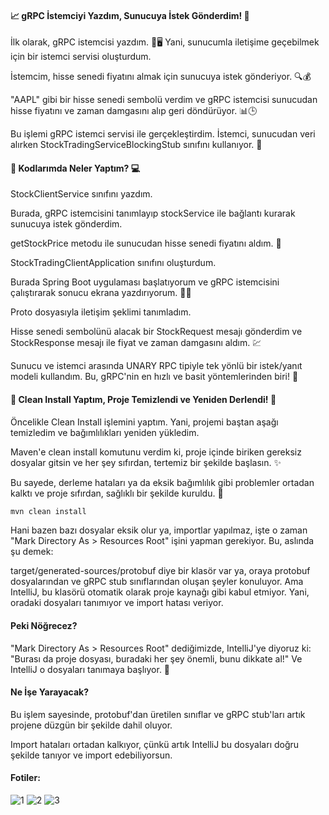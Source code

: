 #### 📈 gRPC İstemciyi Yazdım, Sunucuya İstek Gönderdim! 🎉
İlk olarak, gRPC istemcisi yazdım. 📱🖥️ Yani, sunucumla iletişime geçebilmek için bir istemci servisi oluşturdum.

İstemcim, hisse senedi fiyatını almak için sunucuya istek gönderiyor. 🔍💰

"AAPL" gibi bir hisse senedi sembolü verdim ve gRPC istemcisi sunucudan hisse fiyatını ve zaman damgasını alıp geri döndürüyor. 📊🕒

Bu işlemi gRPC istemci servisi ile gerçekleştirdim. İstemci, sunucudan veri alırken StockTradingServiceBlockingStub sınıfını kullanıyor. 🚀

#### 📝 Kodlarımda Neler Yaptım? 💻
StockClientService sınıfını yazdım.

Burada, gRPC istemcisini tanımlayıp stockService ile bağlantı kurarak sunucuya istek gönderdim.

getStockPrice metodu ile sunucudan hisse senedi fiyatını aldım. 🏦

StockTradingClientApplication sınıfını oluşturdum.

Burada Spring Boot uygulaması başlatıyorum ve gRPC istemcisini çalıştırarak sonucu ekrana yazdırıyorum. 👨‍💻

Proto dosyasıyla iletişim şeklimi tanımladım.

Hisse senedi sembolünü alacak bir StockRequest mesajı gönderdim ve StockResponse mesajı ile fiyat ve zaman damgasını aldım. 💹

Sunucu ve istemci arasında UNARY RPC tipiyle tek yönlü bir istek/yanıt modeli kullandım. Bu, gRPC'nin en hızlı ve basit yöntemlerinden biri! 🔄

#### 🧹 Clean Install Yaptım, Proje Temizlendi ve Yeniden Derlendi! 🧼
Öncelikle Clean Install işlemini yaptım. Yani, projemi baştan aşağı temizledim ve bağımlılıkları yeniden yükledim.

Maven'e clean install komutunu verdim ki, proje içinde biriken gereksiz dosyalar gitsin ve her şey sıfırdan, tertemiz bir şekilde başlasın. ✨

Bu sayede, derleme hataları ya da eksik bağımlılık gibi problemler ortadan kalktı ve proje sıfırdan, sağlıklı bir şekilde kuruldu. 🔄

```bash
mvn clean install
```

Hani bazen bazı dosyalar eksik olur ya, importlar yapılmaz, işte o zaman "Mark Directory As > Resources Root" işini yapman gerekiyor. Bu, aslında şu demek:

target/generated-sources/protobuf diye bir klasör var ya, oraya protobuf dosyalarından ve gRPC stub sınıflarından oluşan şeyler konuluyor. Ama IntelliJ, bu klasörü otomatik olarak proje kaynağı gibi kabul etmiyor. Yani, oradaki dosyaları tanımıyor ve import hatası veriyor.

#### Peki Nöğrecez?
"Mark Directory As > Resources Root" dediğimizde, IntelliJ'ye diyoruz ki: "Burası da proje dosyası, buradaki her şey önemli, bunu dikkate al!" Ve IntelliJ o dosyaları tanımaya başlıyor. 🙌

#### Ne İşe Yarayacak?
Bu işlem sayesinde, protobuf'dan üretilen sınıflar ve gRPC stub'ları artık projene düzgün bir şekilde dahil oluyor.

Import hataları ortadan kalkıyor, çünkü artık IntelliJ bu dosyaları doğru şekilde tanıyor ve import edebiliyorsun.

#### Fotiler:

![1](https://github.com/user-attachments/assets/1b44b518-3168-49f7-8f0c-e4e8c77bdebc)
![2](https://github.com/user-attachments/assets/2272e78e-b884-4541-8ade-93b51f363268)
![3](https://github.com/user-attachments/assets/02ecdb04-99f5-4dcf-8b1c-85ba34eb1dde)
